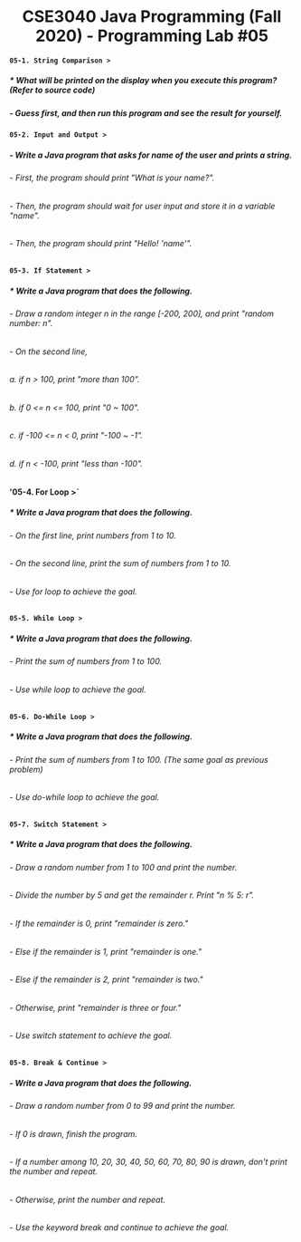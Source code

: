 # <h1 align='center'> CSE3040 Java Programming (Fall 2020) - Programming Lab #05

#### **`05-1. String Comparison >`**

##### * What will be printed on the display when you execute this program? (Refer to source code)
##### - Guess first, and then run this program and see the result for yourself.

#### **`05-2. Input and Output >`**

##### - Write a Java program that asks for name of the user and prints a string.
###### - First, the program should print "What is your name?".
###### - Then, the program should wait for user input and store it in a variable "name".
###### - Then, the program should print "Hello! 'name'".

#### **`05-3. If Statement >`**

##### * Write a Java program that does the following.
###### - Draw a random integer n in the range [-200, 200], and print "random number: n".
###### - On the second line, 
###### a. if n > 100, print "more than 100".
###### b. if 0 <= n <= 100, print "0 ~ 100".
###### c. if -100 <= n < 0, print "-100 ~ -1".
###### d. if n < -100, print "less than -100".

#### **'05-4. For Loop >`**

##### * Write a Java program that does the following.
###### - On the first line, print numbers from 1 to 10.
###### - On the second line, print the sum of numbers from 1 to 10.
###### - Use for loop to achieve the goal. 

#### **`05-5. While Loop >`**

##### * Write a Java program that does the following.
###### - Print the sum of numbers from 1 to 100.
###### - Use while loop to achieve the goal.

#### **`05-6. Do-While Loop >`**

##### * Write a Java program that does the following.
###### - Print the sum of numbers from 1 to 100. (The same goal as previous problem)
###### - Use do-while loop to achieve the goal.

#### **`05-7. Switch Statement >`**

##### * Write a Java program that does the following.
###### - Draw a random number from 1 to 100 and print the number.
###### - Divide the number by 5 and get the remainder r. Print "n % 5: r".
###### - If the remainder is 0, print "remainder is zero."
###### - Else if the remainder is 1, print "remainder is one."
###### - Else if the remainder is 2, print "remainder is two."
###### - Otherwise, print "remainder is three or four."
###### - Use switch statement to achieve the goal.

#### **`05-8. Break & Continue >`**

##### - Write a Java program that does the following.
###### - Draw a random number from 0 to 99 and print the number.
###### - If 0 is drawn, finish the program.
###### - If a number among 10, 20, 30, 40, 50, 60, 70, 80, 90 is drawn, don't print the number and repeat.
###### - Otherwise, print the number and repeat.
###### - Use the keyword break and continue to achieve the goal.


